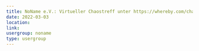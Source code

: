 ```yaml
---
title: NoName e.V.: Virtueller Chaostreff unter https://whereby.com/chaos-hd?roundedCornersOff
date: 2022-03-03
location: 
link: 
usergroup: noname
type: usergroup
---
```

